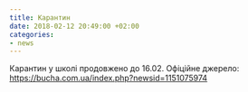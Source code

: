 ```yaml
---
title: Карантин
date: 2018-02-12 20:49:00 +02:00
categories:
- news
---
```


Карантин у школі продовжено до 16.02. Офіційне джерело: https://bucha.com.ua/index.php?newsid=1151075974